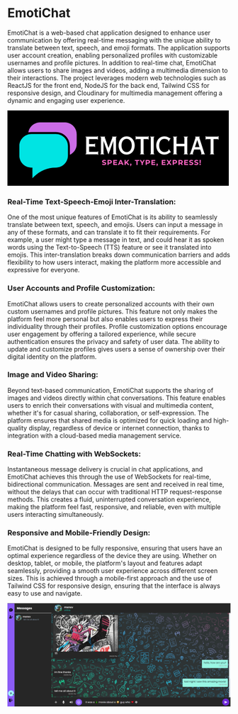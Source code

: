 # EmotiChat

EmotiChat is a web-based chat application designed to enhance user communication by offering real-time messaging with the unique ability to translate between text, speech, and emoji formats. The application supports user account creation, enabling personalized profiles with customizable usernames and profile pictures. In addition to real-time chat, EmotiChat allows users to share images and videos, adding a multimedia dimension to their interactions. The project leverages modern web technologies such as ReactJS for the front end, NodeJS for the back end, Tailwind CSS for responsive design, and Cloudinary for multimedia management offering a dynamic and engaging user experience.

![](client/src/Assets/logo4.png)

### Real-Time Text-Speech-Emoji Inter-Translation: 
One of the most unique features of EmotiChat is its ability to seamlessly translate between text, speech, and emojis. Users can input a message in any of these formats, and can translate it to fit their requirements. For example, a user might type a message in text, and could hear it as spoken words using the Text-to-Speech (TTS) feature or see it translated into emojis. This inter-translation breaks down communication barriers and adds flexibility to how users interact, making the platform more accessible and expressive for everyone.
### User Accounts and Profile Customization: 
EmotiChat allows users to create personalized accounts with their own custom usernames and profile pictures. This feature not only makes the platform feel more personal but also enables users to express their individuality through their profiles. Profile customization options encourage user engagement by offering a tailored experience, while secure authentication ensures the privacy and safety of user data. The ability to update and customize profiles gives users a sense of ownership over their digital identity on the platform.
### Image and Video Sharing:
Beyond text-based communication, EmotiChat supports the sharing of images and videos directly within chat conversations. This feature enables users to enrich their conversations with visual and multimedia content, whether it's for casual sharing, collaboration, or self-expression. The
platform ensures that shared media is optimized for quick loading and high-quality display, regardless of device or internet connection, thanks to integration with a cloud-based media management service.
### Real-Time Chatting with WebSockets: 
Instantaneous message delivery is crucial in chat applications, and EmotiChat achieves this through the use of WebSockets for real-time, bidirectional communication. Messages are sent and received in real time, without the delays that can occur with traditional HTTP request-response methods. This creates a fluid, uninterrupted conversation experience, making the platform feel fast, responsive, and reliable, even with multiple users interacting simultaneously.
### Responsive and Mobile-Friendly Design: 
EmotiChat is designed to be fully responsive, ensuring that users have an optimal experience regardless of the device they are using. Whether on desktop, tablet, or mobile, the platform's layout and features adapt seamlessly, providing a smooth user experience across different screen sizes. This is achieved through a mobile-first approach and the use of Tailwind CSS for responsive design, ensuring that the interface is always easy to use and navigate.

![](client/src/Assets/Screenshot.png)
